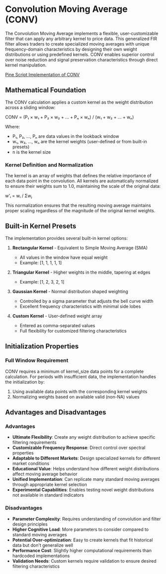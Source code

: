 # Convolution Moving Average (CONV)

The Convolution Moving Average implements a flexible, user-customizable filter that can apply any arbitrary kernel to price data. This generalized FIR filter allows traders to create specialized moving averages with unique frequency-domain characteristics by designing their own weight distributions or using predefined kernels. CONV enables superior control over noise reduction and signal preservation characteristics through direct kernel manipulation.

[Pine Script Implementation of CONV](https://github.com/mihakralj/pinescript/blob/main/indicators/trends_FIR/conv.md)

## Mathematical Foundation

The CONV calculation applies a custom kernel as the weight distribution across a sliding window:

CONV = (P₁ × w₁ + P₂ × w₂ + ... + Pₙ × wₙ) / (w₁ + w₂ + ... + wₙ)

Where:

- P₁, P₂, ..., Pₙ are data values in the lookback window
- w₁, w₂, ..., wₙ are the kernel weights (user-defined or from built-in presets)
- n is the kernel size

### Kernel Definition and Normalization

The kernel is an array of weights that defines the relative importance of each data point in the convolution. All kernels are automatically normalized to ensure their weights sum to 1.0, maintaining the scale of the original data:

w'ᵢ = wᵢ / Σwⱼ

This normalization ensures that the resulting moving average maintains proper scaling regardless of the magnitude of the original kernel weights.

## Built-in Kernel Presets

The implementation provides several built-in kernel options:

1. **Rectangular Kernel** - Equivalent to Simple Moving Average (SMA)
   - All values in the window have equal weight
   - Example: [1, 1, 1, 1, 1]

2. **Triangular Kernel** - Higher weights in the middle, tapering at edges
   - Example: [1, 2, 3, 2, 1]

3. **Gaussian Kernel** - Normal distribution shaped weighting
   - Controlled by a sigma parameter that adjusts the bell curve width
   - Excellent frequency characteristics with minimal side lobes

4. **Custom Kernel** - User-defined weight array
   - Entered as comma-separated values
   - Full flexibility for customized filtering characteristics

## Initialization Properties

### Full Window Requirement

CONV requires a minimum of kernel_size data points for a complete calculation. For periods with insufficient data, the implementation handles the initialization by:

1. Using available data points with the corresponding kernel weights
2. Normalizing weights based on available valid (non-NA) values

## Advantages and Disadvantages

### Advantages

- **Ultimate Flexibility**: Create any weight distribution to achieve specific filtering requirements
- **Customizable Frequency Response**: Direct control over spectral properties
- **Adaptable to Different Markets**: Design specialized kernels for different market conditions
- **Educational Value**: Helps understand how different weight distributions affect moving average behavior
- **Unified Implementation**: Can replicate many standard moving averages through appropriate kernel selection
- **Experimental Capabilities**: Enables testing novel weight distributions not available in standard indicators

### Disadvantages

- **Parameter Complexity**: Requires understanding of convolution and filter design principles
- **Higher Cognitive Load**: More parameters to consider compared to standard moving averages
- **Potential Over-optimization**: Easy to create kernels that fit historical data but don't generalize well
- **Performance Cost**: Slightly higher computational requirements than hardcoded implementations
- **Validation Needs**: Custom kernels require validation to ensure desired filtering characteristics
